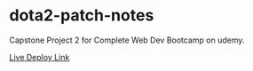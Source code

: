 # dota2-patch-notes
Capstone Project 2 for Complete Web Dev Bootcamp on udemy.

[Live Deploy Link](https://bwing2.github.io/dota2-patch-notes/)
